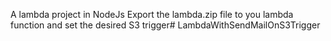A lambda project in NodeJs
Export the lambda.zip file to you lambda function and set the desired S3 trigger# LambdaWithSendMailOnS3Trigger
